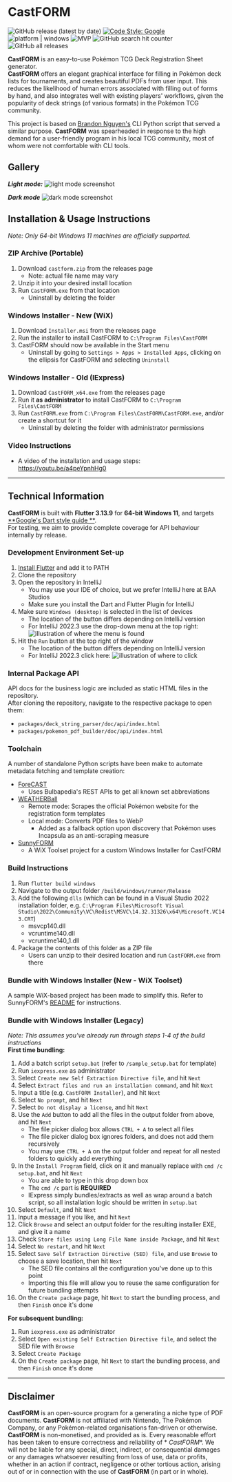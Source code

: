 # CastFORM

![GitHub release (latest by date)](https://img.shields.io/github/v/release/BAA-Studios/CastFORM?display_name=tag&label=latest%20version)
[![Code Style: Google](https://img.shields.io/badge/code%20style-google-blueviolet.svg)](https://dart.dev/guides/language/effective-dart/style)
![platform | windows](https://img.shields.io/badge/platform-windows-lightgrey)
![MVP](https://progress-bar.dev/100/?title=Minimum%20Viable%20Product)
![GitHub search hit counter](https://img.shields.io/github/search/BAA-Studios/CastFORM/goto?label=search%20counter)
![GitHub all releases](https://img.shields.io/github/downloads/BAA-Studios/CastFORM/total)

**CastFORM** is an easy-to-use Pokémon TCG Deck Registration Sheet generator.  
**CastFORM** offers an elegant graphical interface for filling in Pokémon deck lists for tournaments, and creates
beautiful PDFs from user input. This reduces the likelihood of human errors associated with filling out of forms by
hand, and also integrates well with existing players' workflows, given the popularity of deck strings (of various
formats) in the Pokémon TCG community.

This project is based on [Brandon Nguyen's](https://github.com/Bratah123) CLI Python script that served a similar
purpose. **CastFORM** was spearheaded in response to the high demand for a user-friendly program in his local TCG
community, most of whom were not comfortable with CLI tools.

## Gallery

***Light mode:***
![light mode screenshot](https://user-images.githubusercontent.com/25145447/232040805-d48497e5-d709-487d-9646-342c0a441621.png)

***Dark mode***
![dark mode screenshot](https://user-images.githubusercontent.com/25145447/232040394-cb3da909-e51b-4736-9497-ee7be42641ce.png)

## Installation & Usage Instructions

*Note: Only 64-bit Windows 11 machines are officially supported.*

### ZIP Archive (Portable)

1. Download `castform.zip` from the releases page
    - Note: actual file name may vary
2. Unzip it into your desired install location
3. Run `CastFORM.exe` from that location
    - Uninstall by deleting the folder

### Windows Installer - New (WiX)

1. Download `Installer.msi` from the releases page
2. Run the installer to install CastFORM to `C:\Program Files\CastFORM`
3. CastFORM should now be available in the Start menu
    - Uninstall by going to `Settings > Apps > Installed Apps`, clicking on the ellipsis for CastFORM and selecting `Uninstall`

### Windows Installer - Old (IExpress)

1. Download `CastFORM_x64.exe` from the releases page
2. Run it **as administrator** to install CastFORM to `C:\Program Files\CastFORM`
3. Run `CastFORM.exe` from `C:\Program Files\CastFORM\CastFORM.exe`, and/or create a shortcut for it
    - Uninstall by deleting the folder with administrator permissions

### Video Instructions

- A video of the installation and usage steps: https://youtu.be/a4peYpnhHg0

---

## Technical Information

**CastFORM** is built with **Flutter 3.13.9** for **64-bit Windows 11**, and targets [**Google's Dart style guide
**](https://dart.dev/guides/language/effective-dart/style).  
For testing, we aim to provide complete coverage for API behaviour internally by release.

### Development Environment Set-up

1. [Install Flutter](https://docs.flutter.dev/get-started/install) and add it to PATH
2. Clone the repository
3. Open the repository in IntelliJ
    - You may use your IDE of choice, but we prefer IntelliJ here at BAA Studios
    - Make sure you install the Dart and Flutter Plugin for IntelliJ
4. Make sure `Windows (desktop)` is selected in the list of devices
    - The location of the button differs depending on IntelliJ version
    - For IntelliJ 2022.3 use the drop-down menu at the top right:
      ![illustration of where the menu is found](https://i.imgur.com/kqMsy3g.png)
5. Hit the `Run` button at the top right of the window
    - The location of the button differs depending on IntelliJ version
    - For IntelliJ 2022.3 click here:
      ![illustration of where to click](https://i.imgur.com/0FGpLNN.png)

### Internal Package API

API docs for the business logic are included as static HTML files in the repository.  
After cloning the repository, navigate to the respective package to open them:

- `packages/deck_string_parser/doc/api/index.html`
- `packages/pokemon_pdf_builder/doc/api/index.html`

### Toolchain

A number of standalone Python scripts have been make to automate metadata fetching and template creation:

- [ForeCAST](https://github.com/KOOKIIEStudios/Forecast)
    - Uses Bulbapedia's REST APIs to get all known set abbreviations
- [WEATHERBall](https://github.com/KOOKIIEStudios/Weather-Ball)
    - Remote mode: Scrapes the official Pokémon website for the registration form templates
    - Local mode: Converts PDF files to WebP
        - Added as a fallback option upon discovery that Pokémon uses Incapsula as an anti-scraping measure
- [SunnyFORM](https://github.com/BAA-Studios/SunnyFORM)
    - A WiX Toolset project for a custom Windows Installer for CastFORM

### Build Instructions

1. Run `flutter build windows`
2. Navigate to the output folder `/build/windows/runner/Release`
3. Add the following `dlls` (which can be found in a Visual Studio 2022 installation folder,
   e.g. `C:\Program Files\Microsoft Visual Studio\2022\Community\VC\Redist\MSVC\14.32.31326\x64\Microsoft.VC143.CRT`)
    - msvcp140.dll
    - vcruntime140.dll
    - vcruntime140_1.dll
4. Package the contents of this folder as a ZIP file
    - Users can unzip to their desired location and run `CastFORM.exe` from there

### Bundle with Windows Installer (New - WiX Toolset)

A sample WiX-based project has been made to simplify this. Refer to SunnyFORM's [README](https://github.com/BAA-Studios/SunnyFORM) for instructions.
    
### Bundle with Windows Installer (Legacy)

*Note: This assumes you've already run through steps 1-4 of the build instructions*  
**First time bundling:**

1. Add a batch script `setup.bat` (refer to `/sample_setup.bat` for template)
2. Run `iexpress.exe` as administrator
3. Select `Create new Self Extraction Directive file`, and hit `Next`
4. Select `Extract files and run an installation command`, and hit `Next`
5. Input a title (e.g. `CastFORM Installer`), and hit `Next`
6. Select `No prompt`, and hit `Next`
7. Select `Do not display a license`, and hit `Next`
8. Use the `Add` button to add all the files in the output folder from above, and hit `Next`
    - The file picker dialog box allows `CTRL + A` to select all files
    - The file picker dialog box ignores folders, and does not add them recursively
    - You may use `CTRL + A` on the output folder and repeat for all nested folders to quickly add everything
9. In the `Install Program` field, click on it and manually replace with `cmd /c setup.bat`, and hit `Next`
    - You are able to type in this drop down box
    - The `cmd /c` part is **REQUIRED**
    - IExpress simply bundles/extracts as well as wrap around a batch script, so all installation logic should be
      written in `setup.bat`
10. Select `Default`, and hit `Next`
11. Input a message if you like, and hit `Next`
12. Click `Browse` and select an output folder for the resulting installer EXE, and give it a name
13. Check `Store files using Long File Name inside Package`, and hit `Next`
14. Select `No restart`, and hit `Next`
15. Select `Save Self Extraction Directive (SED) file`, and use `Browse` to choose a save location, then hit `Next`
    - The SED file contains all the configuration you've done up to this point
    - Importing this file will allow you to reuse the same configuration for future bundling attempts
16. On the `Create package` page, hit `Next` to start the bundling process, and then `Finish` once it's done

**For subsequent bundling:**

1. Run `iexpress.exe` as administrator
2. Select `Open existing Self Extraction Directive file`, and select the SED file with `Browse`
3. Select `Create Package`
4. On the `Create package` page, hit `Next` to start the bundling process, and then `Finish` once it's done

---

## Disclaimer

**CastFORM** is an open-source program for a generating a niche type of PDF documents. **CastFORM** is not affiliated
with Nintendo, The Pokémon Company, or any Pokémon-related organisations fan-driven or otherwise. **CastFORM** is
non-monetised, and provided as is. Every reasonable effort has been taken to ensure correctness and reliability of *
*CastFORM**. We will not be liable for any special, direct, indirect, or consequential damages or any damages whatsoever
resulting from loss of use, data or profits, whether in an action if contract, negligence or other tortious action,
arising out of or in connection with the use of **CastFORM** (in part or in whole).
